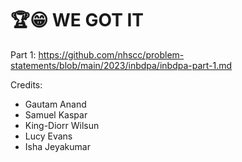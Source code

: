 # :trophy::grin: WE GOT IT
Part 1: https://github.com/nhscc/problem-statements/blob/main/2023/inbdpa/inbdpa-part-1.md

Credits: 

- Gautam Anand
- Samuel Kaspar
- King-Diorr Wilsun
- Lucy Evans
- Isha Jeyakumar
